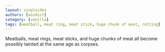 ```yaml
---
layout: singleidea
authors: [aosdict]
category: [vanilla]
tags: [meatball, meat ring, meat stick, huge chunk of meat, rotting]
---
```

Meatballs, meat rings, meat sticks, and huge chunks of meat all become possibly tainted at the same age as corpses.
